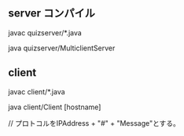 server コンパイル
----------------

javac quizserver/*.java

java quizserver/MulticlientServer


client
----------------------
javac client/*.java

java client/Client [hostname]



 // プロトコルをIPAddress + "#" + "Message"とする。

